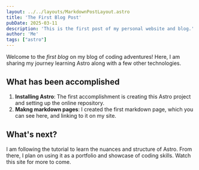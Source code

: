 ```yaml
---
layout: ../../layouts/MarkdownPostLayout.astro
title: 'The First Blog Post'
pubDate: 2025-03-11
description: 'This is the first post of my personal website and blog.'
author: 'Me'
tags: ["astro"]
---
```


Welcome to the _first blog_ on my blog of coding adventures! Here, I am sharing my journey learning Astro along with a few other technologies.

## What has been accomplished
1. **Installing Astro**: The first accomplishment is creating this Astro project and setting up the online repository.
2. **Makng markdown pages**: I created the first markdown page, which you can see here, and linking to it on my site.

## What's next?

I am following the tutorial to learn the nuances and structure of Astro. From there, I plan on using it as a portfolio and showcase of coding skills. Watch this site for more to come.